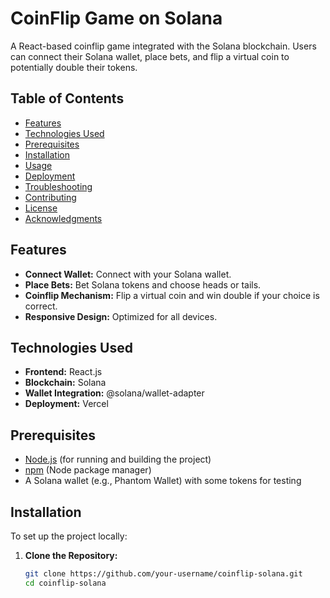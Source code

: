 # CoinFlip Game on Solana

A React-based coinflip game integrated with the Solana blockchain. Users can connect their Solana wallet, place bets, and flip a virtual coin to potentially double their tokens.

## Table of Contents

- [Features](#features)
- [Technologies Used](#technologies-used)
- [Prerequisites](#prerequisites)
- [Installation](#installation)
- [Usage](#usage)
- [Deployment](#deployment)
- [Troubleshooting](#troubleshooting)
- [Contributing](#contributing)
- [License](#license)
- [Acknowledgments](#acknowledgments)

## Features

- **Connect Wallet:** Connect with your Solana wallet.
- **Place Bets:** Bet Solana tokens and choose heads or tails.
- **Coinflip Mechanism:** Flip a virtual coin and win double if your choice is correct.
- **Responsive Design:** Optimized for all devices.

## Technologies Used

- **Frontend:** React.js
- **Blockchain:** Solana
- **Wallet Integration:** @solana/wallet-adapter
- **Deployment:** Vercel

## Prerequisites

- [Node.js](https://nodejs.org/) (for running and building the project)
- [npm](https://www.npmjs.com/) (Node package manager)
- A Solana wallet (e.g., Phantom Wallet) with some tokens for testing

## Installation

To set up the project locally:

1. **Clone the Repository:**

   ```bash
   git clone https://github.com/your-username/coinflip-solana.git
   cd coinflip-solana